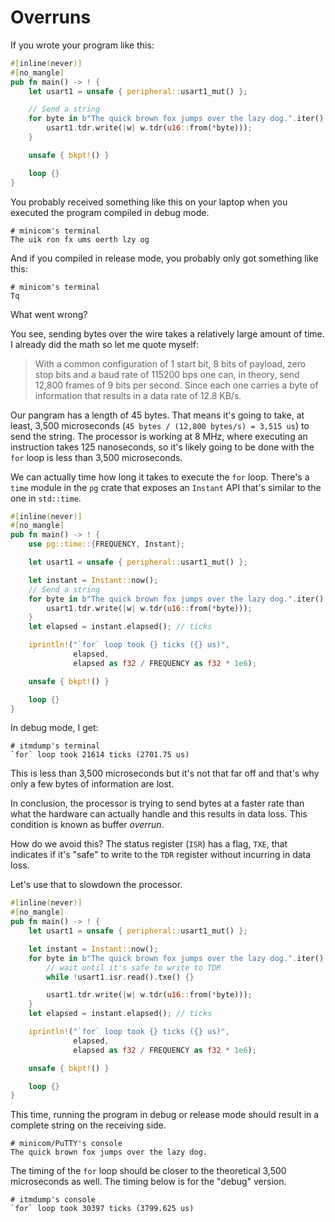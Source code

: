 # Overruns

If you wrote your program like this:

``` rust
#[inline(never)]
#[no_mangle]
pub fn main() -> ! {
    let usart1 = unsafe { peripheral::usart1_mut() };

    // Send a string
    for byte in b"The quick brown fox jumps over the lazy dog.".iter() {
        usart1.tdr.write(|w| w.tdr(u16::from(*byte)));
    }

    unsafe { bkpt!() }

    loop {}
}
```

You probably received something like this on your laptop when you executed the
program compiled in debug mode.

```
# minicom's terminal
The uik ron fx ums oerth lzy og
```

And if you compiled in release mode, you probably only got something like this:

```
# minicom's terminal
Tq
```

What went wrong?

You see, sending bytes over the wire takes a relatively large amount of time. I
already did the math so let me quote myself:

> With a common configuration of 1 start bit, 8 bits of payload, zero stop bits
> and a baud rate of 115200 bps one can, in theory, send 12,800 frames of 9 bits
> per second. Since each one carries a byte of information that results in a
> data rate of 12.8 KB/s.

Our pangram has a length of 45 bytes. That means it's going to take, at least,
3,500 microseconds (`45 bytes / (12,800 bytes/s) = 3,515 us`) to send the
string. The processor is working at 8 MHz, where executing an instruction takes
125 nanoseconds, so it's likely going to be done with the `for` loop is less
than 3,500 microseconds.

We can actually time how long it takes to execute the `for` loop. There's a
`time` module in the `pg` crate that exposes an `Instant` API that's similar to
the one in `std::time`.

``` rust
#[inline(never)]
#[no_mangle]
pub fn main() -> ! {
    use pg::time::{FREQUENCY, Instant};

    let usart1 = unsafe { peripheral::usart1_mut() };

    let instant = Instant::now();
    // Send a string
    for byte in b"The quick brown fox jumps over the lazy dog.".iter() {
        usart1.tdr.write(|w| w.tdr(u16::from(*byte)));
    }
    let elapsed = instant.elapsed(); // ticks

    iprintln!("`for` loop took {} ticks ({} us)",
              elapsed,
              elapsed as f32 / FREQUENCY as f32 * 1e6);

    unsafe { bkpt!() }

    loop {}
}
```

In debug mode, I get:

```
# itmdump's terminal
`for` loop took 21614 ticks (2701.75 us)
```

This is less than 3,500 microseconds but it's not that far off and that's why
only a few bytes of information are lost.

In conclusion, the processor is trying to send bytes at a faster rate than what
the hardware can actually handle and this results in data loss. This condition
is known as buffer *overrun*.

How do we avoid this? The status register (`ISR`) has a flag, `TXE`, that
indicates if it's "safe" to write to the `TDR` register without incurring in
data loss.

Let's use that to slowdown the processor.

``` rust
#[inline(never)]
#[no_mangle]
pub fn main() -> ! {
    let usart1 = unsafe { peripheral::usart1_mut() };

    let instant = Instant::now();
    for byte in b"The quick brown fox jumps over the lazy dog.".iter() {
        // wait until it's safe to write to TDR
        while !usart1.isr.read().txe() {}

        usart1.tdr.write(|w| w.tdr(u16::from(*byte)));
    }
    let elapsed = instant.elapsed(); // ticks

    iprintln!("`for` loop took {} ticks ({} us)",
              elapsed,
              elapsed as f32 / FREQUENCY as f32 * 1e6);

    unsafe { bkpt!() }

    loop {}
}
```

This time, running the program in debug or release mode should result in a
complete string on the receiving side.

```
# minicom/PuTTY's console
The quick brown fox jumps over the lazy dog.
```

The timing of the `for` loop should be closer to the theoretical 3,500
microseconds as well. The timing below is for the "debug" version.

```
# itmdump's console
`for` loop took 30397 ticks (3799.625 us)
```
